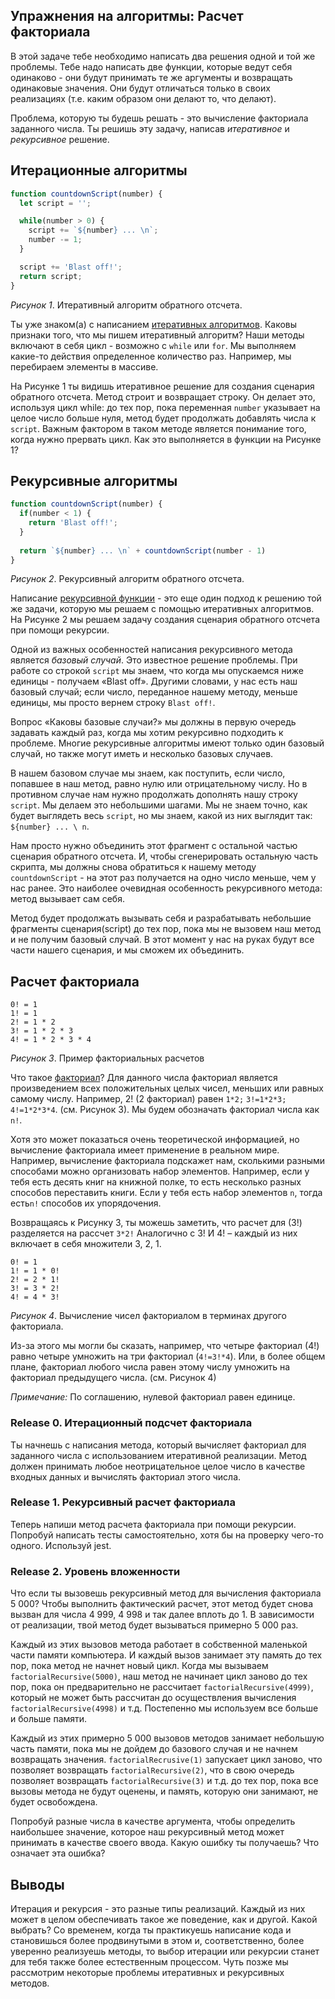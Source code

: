 ## Упражнения на алгоритмы: Расчет факториала

В этой задаче тебе необходимо написать два решения одной и той же проблемы. Тебе надо написать две функции, которые ведут себя одинаково - они будут принимать те же аргументы и возвращать одинаковые значения. Они будут отличаться только в своих реализациях (т.е. каким образом они делают то, что делают).

Проблема, которую ты будешь решать - это вычисление факториала заданного числа. Ты решишь эту задачу, написав *итеративное* и *рекурсивное* решение.

## Итерационные алгоритмы
 
```javascript
function countdownScript(number) {
  let script = '';

  while(number > 0) {
    script += `${number} ... \n`;
    number -= 1;
  }

  script += 'Blast off!';
  return script;
}
```
*Рисунок 1*. Итеративный алгоритм обратного отсчета.

Ты уже знаком(а) с написанием [итеративных алгоритмов](https://en.wikipedia.org/wiki/Iteration#Computing). Каковы признаки того, что мы пишем итеративный алгоритм? Наши методы включают в себя цикл - возможно с `while` или `for`. Мы выполняем какие-то действия определенное количество раз. Например, мы перебираем элементы в массиве.

На Рисунке 1 ты видишь итеративное решение для создания сценария обратного отсчета. Метод строит и возвращает строку. Он делает это, используя цикл while: до тех пор, пока переменная `number` указывает на целое число больше нуля, метод будет продолжать добавлять числа к `script`. Важным фактором в таком методе является понимание того, когда нужно прервать цикл.
Как это выполняется в функции на Рисунке 1?

## Рекурсивные алгоритмы
 
```javascript
function countdownScript(number) {
  if(number < 1) { 
    return 'Blast off!'; 
  }
 
  return `${number} ... \n` + countdownScript(number - 1)
}
```
*Рисунок 2*. Рекурсивный алгоритм обратного отсчета.

Написание [рекурсивной функции](http://en.wikipedia.org/wiki/Recursion_%28computer_science%29) - это еще один подход к решению той же задачи, которую мы решаем с помощью итеративных алгоритмов. На Рисунке 2 мы решаем задачу создания сценария обратного отсчета при помощи рекурсии.

Одной из важных особенностей написания рекурсивного метода является *базовый случай*. Это известное решение проблемы. При работе со строкой `script` мы знаем, что когда мы опускаемся ниже единицы - получаем «Blast off». Другими словами, у нас есть наш базовый случай; если число, переданное нашему методу, меньше единицы, мы просто вернем строку `Blast off!`.

Вопрос «Каковы базовые случаи?»  мы должны в первую очередь задавать каждый раз, когда мы хотим рекурсивно подходить к проблеме. Многие рекурсивные алгоритмы имеют только один базовый случай, но также могут иметь и несколько базовых случаев.

В нашем базовом случае мы знаем, как поступить, если число, попавшее в наш метод, равно нулю или отрицательному числу. Но в противном случае нам нужно продолжать дополнять нашу строку `script`. Мы делаем это небольшими шагами. Мы не знаем точно, как будет выглядеть весь `script`, но мы знаем, какой из них выглядит так: `${number} ... \ n`.

Нам просто нужно объединить этот фрагмент с остальной частью сценария обратного отсчета. И, чтобы сгенерировать остальную часть скрипта, мы должны снова обратиться к  нашему методу `countdownScript` - на этот раз получается на одно число меньше, чем у нас ранее. Это наиболее очевидная особенность рекурсивного метода: метод вызывает сам себя.

Метод будет продолжать вызывать себя и разрабатывать небольшие фрагменты сценария(script) до тех пор, пока мы не вызовем наш метод и не получим базовый случай. В этот момент у нас на руках будут все части нашего сценария, и мы сможем их объединить.

## Расчет факториала
 
```
0! = 1
1! = 1
2! = 1 * 2
3! = 1 * 2 * 3
4! = 1 * 2 * 3 * 4
```

*Рисунок 3*. Пример факториальных расчетов

Что такое [факториал](http://en.wikipedia.org/wiki/Factorial)? Для данного числа факториал является произведением всех положительных целых чисел, меньших или равных самому числу. Например, 2! (2 факториал) равен `1*2;` `3!=1*2*3;` `4!=1*2*3*4`. (см. Рисунок 3). Мы будем обозначать факториал числа как `n!`.

Хотя это может показаться очень теоретической информацией, но вычисление факториала имеет применение в реальном мире. Например, вычисление факториала подскажет нам, сколькими разными способами можно организовать набор элементов. Например, если у тебя есть десять книг на книжной полке, то есть несколько разных способов переставить книги. Если у тебя есть набор элементов `n`, тогда есть` n! ` способов их упорядочения.

Возвращаясь к Рисунку 3, ты можешь заметить, что расчет для (3!) разделяется на рассчет `3*2!`  Аналогично с 3! И 4! – каждый  из них включает в себя множители 3, 2, 1. 

```
0! = 1
1! = 1 * 0!
2! = 2 * 1!
3! = 3 * 2!
4! = 4 * 3!
```

*Рисунок 4*. Вычисление чисел факториалом в терминах другого факториала.

Из-за этого мы могли бы сказать, например, что четыре факториал (4!)  равно четыре умножить на три факториал  (`4!=3!*4`).  Или, в более общем плане, факториал любого числа равен этому числу умножить на факториал предыдущего числа. (см. Рисунок 4)

*Примечание:* По соглашению, нулевой факториал равен единице.


### Release 0. Итерационный подсчет факториала

Ты начнешь с написания метода, который вычисляет факториал для заданного числа с использованием итеративной реализации. Метод должен принимать любое неотрицательное целое число в качестве входных данных и вычислять факториал этого числа.

### Release 1. Рекурсивный расчет факториала

Теперь напиши метод расчета факториала при помощи рекурсии. Попробуй написать тесты самостоятельно, хотя бы на проверку чего-то одного. Используй jest.


### Release 2. Уровень вложенности

Что если ты вызовешь рекурсивный метод для вычисления факториала 5 000? Чтобы выполнить фактический расчет, этот метод будет снова вызван для числа 4 999, 4 998 и так далее вплоть до 1. В зависимости от реализации, твой метод будет вызываться примерно 5 000 раз.

Каждый из этих вызовов метода работает в собственной маленькой части памяти компьютера. И каждый вызов занимает эту память до тех пор, пока метод не начнет новый цикл. Когда мы вызываем `factorialRecursive(5000)`, наш метод не начинает цикл заново до тех пор, пока он предварительно не рассчитает `factorialRecursive(4999)`, который не может быть рассчитан до осуществления вычисления `factorialRecursive(4998)` и т.д. Постепенно мы используем все больше и больше памяти.

Каждый из этих примерно 5 000 вызовов методов занимает небольшую часть памяти, пока мы не дойдем до базового случая и не начнем возвращать значения. `factorialRecrusive(1)` запускает цикл заново, что позволяет возвращать `factorialRecursive(2)`, что в свою очередь позволяет возвращать `factorialRecursive(3)` и т.д. до тех пор, пока все вызовы метода не будут оценены, и память, которую они занимают, не будет освобождена.

Попробуй разные числа в качестве аргумента, чтобы определить наибольшее значение, которое наш рекурсивный метод может принимать в качестве своего ввода. Какую ошибку ты получаешь? Что означает эта ошибка?


## Выводы

Итерация и рекурсия - это разные типы реализаций. Каждый из них может в целом обеспечивать такое же поведение, как и другой. Какой выбрать? Со временем, когда ты практикуешь написание кода и становишься более продвинутыми в этом и, соответственно, более уверенно реализуешь методы, то выбор итерации или рекурсии станет для тебя также более естественным процессом. Чуть позже мы рассмотрим некоторые проблемы итеративных и рекурсивных методов.

